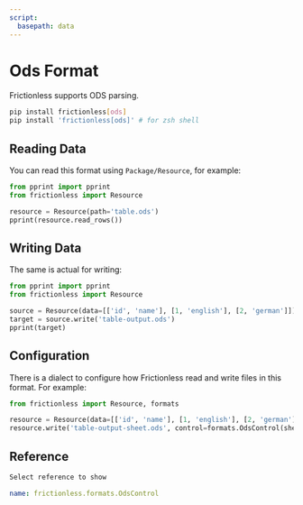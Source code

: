 ```yaml
---
script:
  basepath: data
---
```


# Ods Format

Frictionless supports ODS parsing.

```bash tabs=CLI
pip install frictionless[ods]
pip install 'frictionless[ods]' # for zsh shell
```

## Reading Data

You can read this format using `Package/Resource`, for example:

```python script tabs=Python
from pprint import pprint
from frictionless import Resource

resource = Resource(path='table.ods')
pprint(resource.read_rows())
```

## Writing Data

The same is actual for writing:

```python tabs=Python
from pprint import pprint
from frictionless import Resource

source = Resource(data=[['id', 'name'], [1, 'english'], [2, 'german']])
target = source.write('table-output.ods')
pprint(target)
```

## Configuration

There is a dialect to configure how Frictionless read and write files in this format. For example:

```python tabs=Python
from frictionless import Resource, formats

resource = Resource(data=[['id', 'name'], [1, 'english'], [2, 'german']])
resource.write('table-output-sheet.ods', control=formats.OdsControl(sheet='My Table'))
```

## Reference

```markdown tabs=Select
Select reference to show
```

```yaml reference tabs=OdsControl
name: frictionless.formats.OdsControl
```
